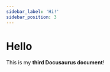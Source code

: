 ```yaml
---
sidebar_label: 'Hi!'
sidebar_position: 3
---
```


# Hello

This is my **third Docusaurus document**!

